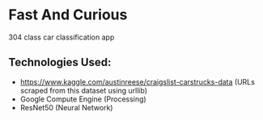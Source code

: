 # Fast And Curious
304 class car classification app


## Technologies Used:
* https://www.kaggle.com/austinreese/craigslist-carstrucks-data (URLs scraped from this dataset using urllib)
* Google Compute Engine (Processing)
* ResNet50 (Neural Network)
